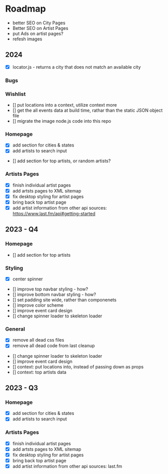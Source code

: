 # Roadmap

- better SEO on City Pages
- Better SEO on Artist Pages
- put Ads on artist pages?
- refesh images

## 2024

- [x] locator.js - returns a city that does not match an available city

### Bugs

### Wishlist

- [] put locations into a context, utilize context more
- [] get the all events data at build time, rathar than the static JSON object file
- [] migrate the image node.js code into this repo

### Homepage

- [x] add section for cities & states
- [x] add artists to search input
- [] add section for top artists, or random artists?

### Artists Pages

- [x] finish individual artist pages
- [x] add artsts pages to XML sitemap
- [x] fix desktop styling for artist pages
- [x] bring back top artist page
- [x] add artist information from other api sources: https://www.last.fm/api#getting-started

## 2023 - Q4

### Homepage

- [] add section for top artists

### Styling

- [x] center spinner
- [] improve top navbar styling - how?
- [] improve bottom navbar styling - how?
- [] set padding site wide, rather than componenets
- [] improve color scheme
- [] improve event card design
- [] change spinner loader to skeleton loader

### General

- [x] remove all dead css files
- [x] remove all dead code from last cleanup
- [] change spinner loader to skeleton loader
- [] improve event card design
- [] context: put locations into, instead of passing down as props
- [] context: top artists data

## 2023 - Q3

### Homepage

- [x] add section for cities & states
- [x] add artists to search input

### Artists Pages

- [x] finish individual artist pages
- [x] add artsts pages to XML sitemap
- [x] fix desktop styling for artist pages
- [x] bring back top artist page
- [x] add artist information from other api sources: last.fm
